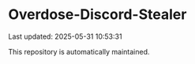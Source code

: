 # Overdose-Discord-Stealer

Last updated: 2025-05-31 10:53:31

This repository is automatically maintained.
